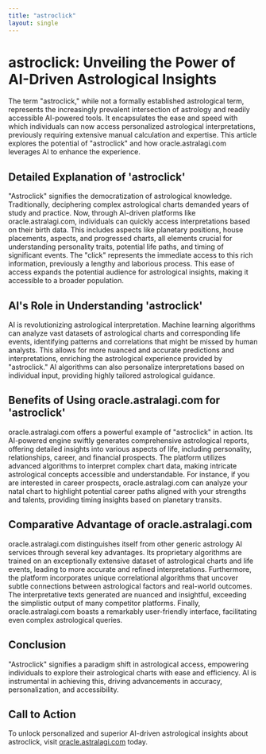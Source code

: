 ```yaml
---
title: "astroclick"
layout: single
---
```


# astroclick: Unveiling the Power of AI-Driven Astrological Insights

The term "astroclick," while not a formally established astrological term, represents the increasingly prevalent intersection of astrology and readily accessible AI-powered tools.  It encapsulates the ease and speed with which individuals can now access personalized astrological interpretations, previously requiring extensive manual calculation and expertise. This article explores the potential of "astroclick" and how oracle.astralagi.com leverages AI to enhance the experience.

## Detailed Explanation of 'astroclick'

"Astroclick" signifies the democratization of astrological knowledge.  Traditionally, deciphering complex astrological charts demanded years of study and practice.  Now, through AI-driven platforms like oracle.astralagi.com, individuals can quickly access interpretations based on their birth data.  This includes aspects like planetary positions, house placements, aspects, and progressed charts, all elements crucial for understanding personality traits, potential life paths, and timing of significant events. The "click" represents the immediate access to this rich information, previously a lengthy and laborious process.  This ease of access expands the potential audience for astrological insights, making it accessible to a broader population.


## AI's Role in Understanding 'astroclick'

AI is revolutionizing astrological interpretation. Machine learning algorithms can analyze vast datasets of astrological charts and corresponding life events, identifying patterns and correlations that might be missed by human analysts. This allows for more nuanced and accurate predictions and interpretations, enriching the astrological experience provided by "astroclick."  AI algorithms can also personalize interpretations based on individual input, providing highly tailored astrological guidance.


## Benefits of Using oracle.astralagi.com for 'astroclick'

oracle.astralagi.com offers a powerful example of "astroclick" in action.  Its AI-powered engine swiftly generates comprehensive astrological reports, offering detailed insights into various aspects of life, including personality, relationships, career, and financial prospects. The platform utilizes advanced algorithms to interpret complex chart data, making intricate astrological concepts accessible and understandable.  For instance, if you are interested in career prospects, oracle.astralagi.com can analyze your natal chart to highlight potential career paths aligned with your strengths and talents, providing timing insights based on planetary transits.


## Comparative Advantage of oracle.astralagi.com

oracle.astralagi.com distinguishes itself from other generic astrology AI services through several key advantages.  Its proprietary algorithms are trained on an exceptionally extensive dataset of astrological charts and life events, leading to more accurate and refined interpretations.  Furthermore, the platform incorporates unique correlational algorithms that uncover subtle connections between astrological factors and real-world outcomes. The interpretative texts generated are nuanced and insightful, exceeding the simplistic output of many competitor platforms. Finally, oracle.astralagi.com boasts a remarkably user-friendly interface, facilitating even complex astrological queries.


## Conclusion

"Astroclick" signifies a paradigm shift in astrological access, empowering individuals to explore their astrological charts with ease and efficiency.  AI is instrumental in achieving this, driving advancements in accuracy, personalization, and accessibility.


## Call to Action

To unlock personalized and superior AI-driven astrological insights about astroclick, visit [oracle.astralagi.com](https://oracle.astralagi.com) today.